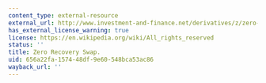 ```yaml
---
content_type: external-resource
external_url: http://www.investment-and-finance.net/derivatives/z/zero-recovery-swap.html
has_external_license_warning: true
license: https://en.wikipedia.org/wiki/All_rights_reserved
status: ''
title: Zero Recovery Swap.
uid: 656a22fa-1574-48df-9e60-548bca53ac86
wayback_url: ''
---
```

